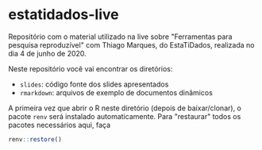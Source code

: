 # estatidados-live

Repositório com o material utilizado na live sobre "Ferramentas para
pesquisa reproduzível" com Thiago Marques, do EstaTiDados, realizada no
dia 4 de junho de 2020.

Neste repositório você vai encontrar os diretórios:

- `slides`: código fonte dos slides apresentados
- `rmarkdown`: arquivos de exemplo de documentos dinâmicos

A primeira vez que abrir o R neste diretório (depois de baixar/clonar),
o pacote `renv` será instalado automaticamente. Para "restaurar" todos
os pacotes necessários aqui, faça

```r
renv::restore()
```
